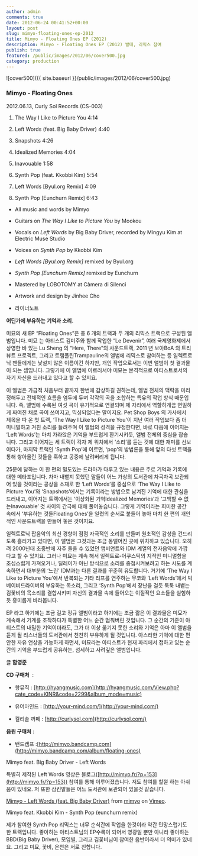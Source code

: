 ```yaml
---
author: admin
comments: true
date: 2012-06-24 00:41:52+00:00
layout: post
slug: mimyo-floating-ones-ep-2012
title: Mimyo - Floating Ones EP (2012)
description: Mimyo - Floating Ones EP (2012) 발매, 리믹스 참여
publish: true
featured: /public/images/2012/06/cover500.jpg
category: production
---
```


![cover500]({{ site.baseurl }}/public/images/2012/06/cover500.jpg)




### Mimyo - Floating Ones


2012.06.13, Curly Sol Records (CS-003)
	
  1. The Way I Like to Picture You 4:14
	
  2. Left Words (feat. Big Baby Driver) 4:40
	
  3. Snapshots 4:26
	
  4. Idealized Memories 4:04
	
  5. Inavouable 1:58
	
  6. Synth Pop (feat. Kkobbi Kim) 5:54
	
  7. Left Words [Byul.org Remix] 4:09
	
  8. Synth Pop [Eunchurn Remix] 6:43

  * All music and words by Mimyo
  * Guitars on _The Way I Like to Picture You_ by Mookou
  * Vocals on _Left Words_ by Big Baby Driver, recorded by Mingyu Kim at Electric Muse Studio
  * Voices on _Synth Pop_ by Kkobbi Kim
  * _Left Words [Byul.org Remix]_ remixed by Byul.org
  * _Synth Pop [Eunchurn Remix]_ remixed by Eunchurn
  * Mastered by LOBOTOMY at Càmera di Silenci
  * Artwork and design by Jinhee Cho


* 라이너노트

**어딘가에 부유하는 기억과 소리.**
<p class="message">

미묘의 새 EP “Floating Ones”은 총 6 개의 트랙과 두 개의 리믹스 트랙으로 구성된 앨범입니다. 미묘 는 아티스트 김미주와 함께 작업한 “Le Devenir”, 여러 국제영화제에서 상영한 바 있는 Lu Sheng 의 “Here, There”의 사운드트랙, 2011 년 보아BoA 의 트리뷰트 프로젝트, 그리고 트램폴린Trampauline의 앨범에 리믹스로 참여하는 등 일렉트로닉 팬들에게는 낯설지 않은 이름이긴 하지만, 개인 작업으로서는 이번 앨범이 첫 결과물이 되는 셈입니다. 그렇기에 이 앨범에 이르러서야 미묘는 본격적으로 아티스트로서의 자기 자신을 드러내고 있다고 할 수 있지요.

이 앨범은 가급적 처음부터 끝까지 한번에 감상하길 권하는데, 앨범 전체의 맥락을 미리 정해두고 전체적인 흐름을 염두에 두며 각각의 곡을 조합하는 특유의 작업 방식 때문입니다. 즉, 앨범에 수록된 여섯 곡이 유기적으로 연결되며 제 자리에서 역할하게끔 면밀하게 짜여진 채로 곡이 쓰여지고, 믹싱되었다는 말이지요. Pet Shop Boys 의 가사에서 제목을 따 온 첫 트랙, ‘The Way I Like to Picture You’이 지난 여러 작업보다 좀 더 미니멀하고 거친 소리를 들려주며 이 앨범의 성격을 규정한다면, 바로 다음에 이어지는 ‘Left Words’는 마치 가라앉은 기억을 부드럽게 환기시키듯, 앨범 전체의 중심을 잡습니다. 그리고 이어지는 세 트랙이 각자 제 위치에서 ‘소리’를 듣는 것에 대한 재미를 선보이다가, 마지막 트랙인 ‘Synth Pop’에 이르면, ‘pop’의 방법론을 통해 앞의 다섯 트랙을 통해 쌓아올린 것들을 훅하고 공중에 날려버리게 됩니다.

25분에 달하는 이 한 편의 밀도있는 드라마가 다루고 있는 내용은 주로 기억과 기록에 대한 메타포입니다. 차마 내뱉지 못했던 말들이 어느 가상의 도서관에 차곡차곡 보관되어 있을 것이라는 공상을 소재로 한 ‘Left Words’를 중심으로 ‘The Way I Like to Picture You’와 ‘Snapshots’에서는 기록이라는 방법으로 남겨진 기억에 대한 관심을 드러내고, 이어지는 트랙에서는 ‘이상화된 기억Idealized Memories’과 ‘고백할 수 없는Inavouable’ 것 사이의 간극에 대해 풀어놓습니다. 그렇게 기억이라는 희미한 공간 속에서 ‘부유하는 것들Floating Ones’을 일련의 순서로 붙들어 놓아 마치 한 편의 개인적인 사운드트랙을 만들어 놓은 것이지요.

일렉트로닉 팝음악의 최신 경향이 점점 자극적인 소리를 만들며 원초적인 감성을 건드리도록 흘러가고 있다면, 이 앨범은 그것과는 조금 동떨어진 곳에 위치하고 있습니다. 오히려 2000년대 초중반에 자주 들을 수 있었던 앰비언트와 IDM 계열의 전자음악에 가깝다고 할 수 있지요. 그러나 미묘는 계속 해서 일렉트로-어쿠스틱의 지적인 미니멀함을 조심스럽게 가져오거나, 딜레이가 아닌 방식으로 소리를 중첩시켜보려고 하는 시도를 계속하면서 대부분의 ‘느린’ IDM과는 다른 결과를 꾸준히 유도합니다. 거기에 ‘The Way I Like to Picture You’에서 반복되는 기타 리프를 연주하는 무코와 ‘Left Words’에서 빅베이비드라이버의 부유하는 목소리, 그리고 ‘Synth Pop’에서 장난을 걸듯 툭툭 내뱉는 김꽃비의 목소리를 결합시키며 자신의 결과물 속에 들어오는 이질적인 요소들을 실험하듯 흥미롭게 바라봅니다.

EP 라고 하기에는 조금 길고 정규 앨범이라고 하기에는 조금 짧은 이 결과물은 미묘가 계속해서 기계를 조작하다가 특별한 어느 순간 멈춰버린 것입니다. 그 순간의 기준이 아티스트의 내밀한 기억이더라도, 그가 더 이상 옮기지 못한 소리와 기억은 아마 이 앨범을 듣게 될 리스너들의 도서관에서 천천히 부유하게 될 것입니다. 아스라한 기억에 대한 편안한 자유 연상을 가능하게 하면서, 미묘라는 아티스트가 현재 파리에서 접하고 있는 순간의 기억을 부드럽게 공유하는, 섬세하고 사려깊은 앨범입니다.
</p>

글 **함영준**




**CD 구매처**  :



	
  * 향뮤직 : [http://hyangmusic.com](http://hyangmusic.com/View.php?cate_code=KINR&code=2299&album_mode=music)

	
  * 유어마인드 : [http://your-mind.com/](http://your-mind.com/)

	
  * 컬리솔 까페 : [http://curlysol.com](http://curlysol.com/)


**음원 구매처** :



	
  * 밴드캠프 :[http://mimyo.bandcamp.com](http://mimyo.bandcamp.com/album/floating-ones)


Mimyo feat. Big Baby Driver - Left Words




특별히 제작된 Left Words 영상은 블로그([http://mimyo.fr/?p=153](http://mimyo.fr/?p=153)) 참여를 통해 이루어졌습니다. 저도 참여를 할껄 하는 아쉬움이 있네요. 저 또한 삼킨말들은 어느 도서관에 보관되어 있을것 같습니다.

[Mimyo - Left Words (feat. Big Baby Driver)](http://vimeo.com/43223298) from [mimyo](http://vimeo.com/mimyo) on [Vimeo](http://vimeo.com).

Mimyo feat. Kkobbi Kim - Synth Pop (eunchurn remix)

제가 참여한 Synth Pop 리믹스는 너무 순식간에 작업을 한것이라 약간 민망스럽기도 한 트랙입니다. 좋아하는 아티스트님의 EP수록이 되어서 영광일 뿐만 아니라 좋아하는 BBD(Big Baby Driver), 모임별, 그리고 김꽃비님이 참여한 음반이라서 더 의미가 있네요. 그리고 미묘, 꽃비, 은천은 서로 친합니다.